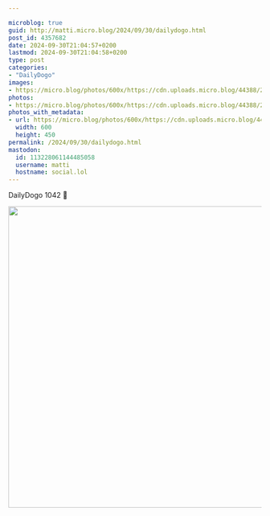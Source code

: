 ```yaml
---

microblog: true
guid: http://matti.micro.blog/2024/09/30/dailydogo.html
post_id: 4357682
date: 2024-09-30T21:04:57+0200
lastmod: 2024-09-30T21:04:58+0200
type: post
categories:
- "DailyDogo"
images:
- https://micro.blog/photos/600x/https://cdn.uploads.micro.blog/44388/2024/4c63a34d60044a44b059ba4882a774d8.jpg
photos:
- https://micro.blog/photos/600x/https://cdn.uploads.micro.blog/44388/2024/4c63a34d60044a44b059ba4882a774d8.jpg
photos_with_metadata:
- url: https://micro.blog/photos/600x/https://cdn.uploads.micro.blog/44388/2024/4c63a34d60044a44b059ba4882a774d8.jpg
  width: 600
  height: 450
permalink: /2024/09/30/dailydogo.html
mastodon:
  id: 113228061144485058
  username: matti
  hostname: social.lol
---
```

DailyDogo 1042 🐶

<img src="https://micro.blog/photos/600x/https://blog.martin-haehnel.de/uploads/2024/4c63a34d60044a44b059ba4882a774d8.jpg" width="600" alt="" />
